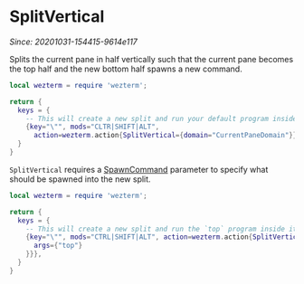 # SplitVertical

*Since: 20201031-154415-9614e117*

Splits the current pane in half vertically such that the current pane becomes
the top half and the new bottom half spawns a new command.

```lua
local wezterm = require 'wezterm';

return {
  keys = {
    -- This will create a new split and run your default program inside it
    {key="\"", mods="CLTR|SHIFT|ALT",
      action=wezterm.action{SplitVertical={domain="CurrentPaneDomain"}}},
  }
}
```

`SplitVertical` requires a [SpawnCommand](../SpawnCommand.md) parameter to
specify what should be spawned into the new split.

```lua
local wezterm = require 'wezterm';

return {
  keys = {
    -- This will create a new split and run the `top` program inside it
    {key="\"", mods="CTRL|SHIFT|ALT", action=wezterm.action{SplitVertical={
      args={"top"}
    }}},
  }
}
```

